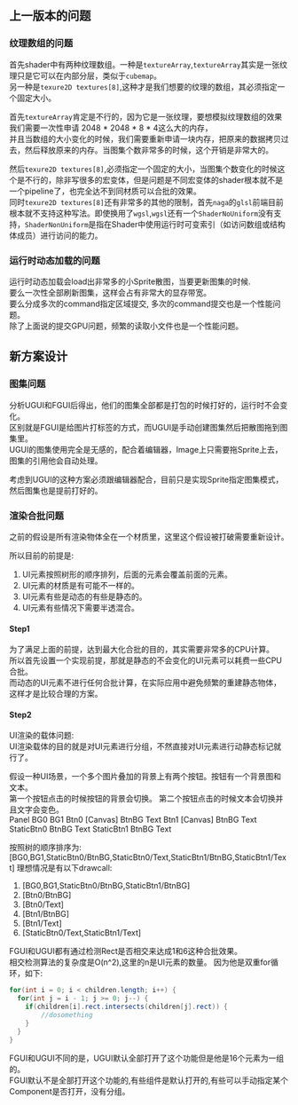 ## 上一版本的问题  
### 纹理数组的问题  
首先shader中有两种纹理数组。一种是`textureArray`,`textureArray`其实是一张纹理只是它可以在内部分层，类似于`cubemap`。  
另一种是`texure2D textures[8]`,这种才是我们想要的纹理的数组，其必须指定一个固定大小。  

首先`textureArray`肯定是不行的，因为它是一张纹理，要想模拟纹理数组的效果我们需要一次性申请 2048 * 2048 * 8 * 4这么大的内存，  
并且当数组的大小变化的时候，我们需要重新申请一块内存，把原来的数据拷贝过去，然后释放原来的内存。当图集个数非常多的时候，这个开销是非常大的。  


然后`texure2D textures[8]`,必须指定一个固定的大小，当图集个数变化的时候这个是不行的，除非写很多的宏变体，但是问题是不同宏变体的shader根本就不是一个pipeline了，也完全达不到同材质可以合批的效果。  
同时`texure2D textures[8]`还有非常多的其他的限制，首先`naga`的`glsl`前端目前根本就不支持这种写法。即使换用了`wgsl`,`wgsl`还有一个`ShaderNoUniform`没有支持，`ShaderNonUniform`是指在Shader中使用运行时可变索引（如访问数组或结构体成员）进行访问的能力。  

### 运行时动态加载的问题  
运行时动态加载会load出非常多的小Sprite散图，当要更新图集的时候.  
要么一次性全部刷新图集，这样会占有非常大的显存带宽。  
要么分成多次的command指定区域提交, 多次的command提交也是一个性能问题。  
除了上面说的提交GPU问题，频繁的读取小文件也是一个性能问题。  


## 新方案设计  

### 图集问题  
分析UGUI和FGUI后得出，他们的图集全部都是打包的时候打好的，运行时不会变化。   
区别就是FGUI是给图片打标签的方式，而UGUI是手动创建图集然后把散图拖到图集里。  
UGUI的图集使用完全是无感的，配合着编辑器，Image上只需要拖Sprite上去，图集的引用他会自动处理。  

考虑到UGUI的这种方案必须跟编辑器配合，目前只是实现Sprite指定图集模式，然后图集也是提前打好的。  

### 渲染合批问题  
之前的假设是所有渲染物体全在一个材质里，这里这个假设被打破需要重新设计。  

所以目前的前提是:  
1. UI元素按照树形的顺序排列，后面的元素会覆盖前面的元素。  
2. UI元素的材质是有可能不一样的。  
3. UI元素有些是动态的有些是静态的。  
4. UI元素有些情况下需要半透混合。  


#### Step1 
为了满足上面的前提，达到最大化合批的目的，其实需要非常多的CPU计算。   
所以首先设置一个实现前提，那就是静态的不会变化的UI元素可以耗费一些CPU合批。  
而动态的UI元素不进行任何合批计算，在实际应用中避免频繁的重建静态物体，这样才是比较合理的方案。  


#### Step2  
UI渲染的载体问题:   
UI渲染载体的目的就是对UI元素进行分组，不然直接对UI元素进行动静态标记就行了。  

假设一种UI场景，一个多个图片叠加的背景上有两个按钮。按钮有一个背景图和文本。  
第一个按钮点击的时候按钮的背景会切换。 第二个按钮点击的时候文本会切换并且文字会变色。  
Panel
  BG0
  BG1
  Btn0 [Canvas]
   BtnBG
   Text
  Btn1 [Canvas]
   BtnBG
   Text
  StaticBtn0
    BtnBG
    Text
  StaticBtn1
    BtnBG
    Text

 按照树的顺序排序为:[BG0,BG1,StaticBtn0/BtnBG,StaticBtn0/Text,StaticBtn1/BtnBG,StaticBtn1/Text]
理想情况是有以下drawcall:
1. [BG0,BG1,StaticBtn0/BtnBG,StaticBtn1/BtnBG]
2. [Btn0/BtnBG]
3. [Btn0/Text]
4. [Btn1/BtnBG]
5. [Btn1/Text]
6. [StaticBtn0/Text,StaticBtn1/Text]

FGUI和UGUI都有通过检测Rect是否相交来达成1和6这种合批效果。  
相交检测算法的复杂度是O(n^2),这里的n是UI元素的数量。 因为他是双重for循环，如下:  
```C#
for(int i = 0; i < children.length; i++) {
  for(int j = i - 1; j >= 0; j--) {
    if(children[i].rect.intersects(children[j].rect)) {
        //dosomething
    }
  }
}
```
FGUI和UGUI不同的是，UGUI默认全部打开了这个功能但是他是16个元素为一组的。  
FGUI默认不是全部打开这个功能的,有些组件是默认打开的,有些可以手动指定某个Component是否打开，没有分组。  